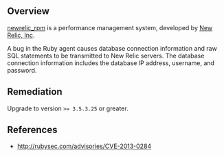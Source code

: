 ## Overview
[newrelic_rpm](https://rubygems.org/gems/newrelic_rpm) is a performance management system, developed by [New Relic, Inc](https://www.newrelic.com).

A bug in the Ruby agent causes database connection information and raw SQL
statements to be transmitted to New Relic servers. The database connection
information includes the database IP address, username, and password.

## Remediation
Upgrade to version `>= 3.5.3.25` or greater.

## References
- http://rubysec.com/advisories/CVE-2013-0284
